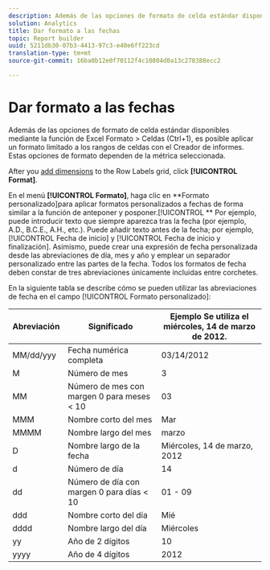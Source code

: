 ```yaml
---
description: Además de las opciones de formato de celda estándar disponibles mediante la función de Excel Formato > Celdas (Ctrl+1), es posible aplicar un formato limitado a los rangos de celdas con el Creador de informes. Estas opciones de formato dependen de la métrica seleccionada.
solution: Analytics
title: Dar formato a las fechas
topic: Report builder
uuid: 5211db30-07b3-4413-97c3-e40e6ff223cd
translation-type: tm+mt
source-git-commit: 16ba0b12e0f70112f4c10804d0a13c278388ecc2

---
```



# Dar formato a las fechas

Además de las opciones de formato de celda estándar disponibles mediante la función de Excel Formato &gt; Celdas (Ctrl+1), es posible aplicar un formato limitado a los rangos de celdas con el Creador de informes. Estas opciones de formato dependen de la métrica seleccionada.

After you [add dimensions](/help/analyze/report-builder/layout/c-metrics-dimensions/t-add-metrics-and-dimensions.md) to the Row Labels grid, click **[!UICONTROL Format]**.

En el menú **[!UICONTROL Formato]**, haga clic en **Formato personalizado]para aplicar formatos personalizados a fechas de forma similar a la función de anteponer y posponer.[!UICONTROL ** Por ejemplo, puede introducir texto que siempre aparezca tras la fecha (por ejemplo, A.D., B.C.E., A.H., etc.). Puede añadir texto antes de la fecha; por ejemplo, [!UICONTROL Fecha de inicio] y [!UICONTROL Fecha de inicio y finalización]. Asimismo, puede crear una expresión de fecha personalizada desde las abreviaciones de día, mes y año y emplear un separador personalizado entre las partes de la fecha. Todos los formatos de fecha deben constar de tres abreviaciones únicamente incluidas entre corchetes.

En la siguiente tabla se describe cómo se pueden utilizar las abreviaciones de fecha en el campo [!UICONTROL Formato personalizado]:

| Abreviación | Significado | Ejemplo   Se utiliza el miércoles, 14 de marzo de 2012. |
|--- |--- |--- |
| MM/dd/yyy | Fecha numérica completa | 03/14/2012 |
| M | Número de mes | 3 |
| MM | Número de mes con margen 0 para meses &lt; 10 | 03 |
| MMM | Nombre corto del mes | Mar |
| MMMM | Nombre largo del mes | marzo |
| D | Nombre largo de la fecha | Miércoles, 14 de marzo, 2012  |
| d | Número de día | 14 |
| dd | Número de día con margen 0 para días &lt; 10 | 01 - 09 |
| ddd | Nombre corto del día | Mié |
| dddd | Nombre largo del día | Miércoles |
| yy | Año de 2 dígitos | 10 |
| yyyy | Año de 4 dígitos | 2012 |
